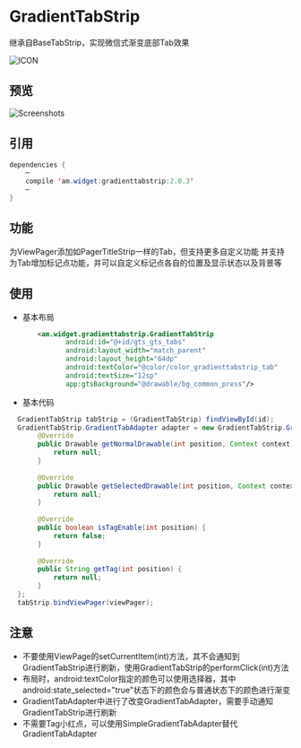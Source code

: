 # GradientTabStrip
  继承自BaseTabStrip，实现微信式渐变底部Tab效果
  
![ICON](https://github.com/AlexMofer/ProjectX/blob/master/gradienttabstrip/icon.png)
## 预览
![Screenshots](https://github.com/AlexMofer/ProjectX/blob/master/gradienttabstrip/screenshots.gif)
## 引用
```java
dependencies {
    ⋯
    compile 'am.widget:gradienttabstrip:2.0.3'
    ⋯
}
```
## 功能
  为ViewPager添加如PagerTitleStrip一样的Tab，但支持更多自定义功能
  并支持为Tab增加标记点功能，并可以自定义标记点各自的位置及显示状态以及背景等
## 使用
- 基本布局
```xml
       <am.widget.gradienttabstrip.GradientTabStrip
              android:id="@+id/gts_gts_tabs"
              android:layout_width="match_parent"
              android:layout_height="64dp"
              android:textColor="@color/color_gradienttabstrip_tab"
              android:textSize="12sp"
              app:gtsBackground="@drawable/bg_common_press"/>
```
- 基本代码
```java
  GradientTabStrip tabStrip = (GradientTabStrip) findViewById(id);
  GradientTabStrip.GradientTabAdapter adapter = new GradientTabStrip.GradientTabAdapter () {
       @Override
       public Drawable getNormalDrawable(int position, Context context) {
           return null;
       }
  
       @Override
       public Drawable getSelectedDrawable(int position, Context context) {
           return null;
       }
  
       @Override
       public boolean isTagEnable(int position) {
           return false;
       }
  
       @Override
       public String getTag(int position) {
           return null;
       }
  };
  tabStrip.bindViewPager(viewPager);
```
## 注意
- 不要使用ViewPage的setCurrentItem(int)方法，其不会通知到GradientTabStrip进行刷新，使用GradientTabStrip的performClick(int)方法
- 布局时，android:textColor指定的颜色可以使用选择器，其中android:state_selected="true"状态下的颜色会与普通状态下的颜色进行渐变
- GradientTabAdapter中进行了改变GradientTabAdapter，需要手动通知GradientTabStrip进行刷新
- 不需要Tag小红点，可以使用SimpleGradientTabAdapter替代GradientTabAdapter
